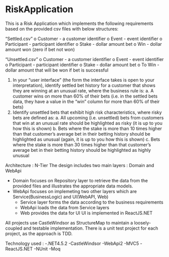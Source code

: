# RiskApplication
This is a Risk Application which implements the following requirements based on the provided csv files with below structures:

“Settled.csv”
o Customer - a customer identifier
o Event - event identifier
o Participant - participant identifier
o Stake - dollar amount bet
o Win - dollar amount won (zero if bet not won)

“Unsettled.csv”
o Customer - a customer identifier
o Event - event identifier
o Participant - participant identifier
o Stake - dollar amount bet
o To Win - dollar amount that will be won if bet is successful

1. In your “user interface” (the form the interface takes is open to your interpretation), identify settled bet history for a customer that shows they are winning at an unusual rate, where the business rule is:
a. A customer wins on more than 60% of their bets (i.e. in the settled bets data, they have a value in the “win” column for more than 60% of their bets)
2. Identify unsettled bets that exhibit high risk characteristics, where risky bets are defined as:
a. All upcoming (i.e. unsettled) bets from customers that win at an unusual rate should be highlighted as risky (it is up to you how this is shown)
b. Bets where the stake is more than 10 times higher than that customer’s average bet in their betting history should be highlighted as unusual (again, it is up to you how this is shown)
c. Bets where the stake is more than 30 times higher than that customer’s average bet in their betting history should be highlighted as highly unusual

Architecture : 
N-Tier
The design includes two main layers : Domain and WebApi 
- Domain focuses on Repository layer to retrieve the data from the provided files and illustrates the appropriate data models.
- WebApi focuses on implemeting two other layers which are Service(BusinessLogic) and UI(WebAPI, Web) 
  - Service layer forms the data according to the business requirements
  - WebApi loads the data from Service layers
  - Web provides the data for UI
  UI is implemented in ReactJS.NET
  
All projects use CastleWindsor as StructureMap to maintain a loosely-coupled and testable implementation.
There is a unit test project for each project, as the approach is TDD.

Technology used :
 -.NET4.5.2
 -CastleWindsor
 -WebApi2
 -MVC5
 -ReactJS.NET
 -NUnit
 -Moq
